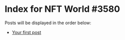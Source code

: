 # Index for NFT World #3580
Posts will be displayed in the order below:

- [Your first post](./001-first.md)

